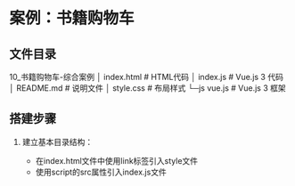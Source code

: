 # 案例：书籍购物车

## 文件目录

10_书籍购物车-综合案例
│  index.html   # HTML代码
│  index.js     # Vue.js 3 代码
│  README.md    # 说明文件
│  style.css    # 布局样式
└─js
        vue.js  # Vue.js 3 框架

## 搭建步骤

1. 建立基本目录结构：

    - 在index.html文件中使用link标签引入style文件
    - 使用script的src属性引入index.js文件
